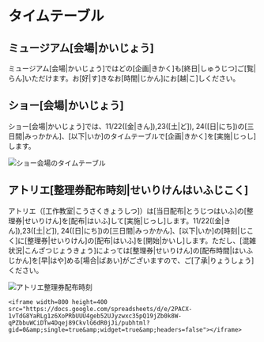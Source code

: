 # タイムテーブル

## ミュージアム[会場|かいじょう]

ミュージアム[会場|かいじょう]ではどの[企画|きかく]も[終日|しゅうじつ]ご[覧|らん]いただけます。お[好|す]きなお[時間|じかん]にお[越|こ]しください。

## ショー[会場|かいじょう]

ショー[会場|かいじょう]では、11/22([金|きん]),23([土|ど]), 24([日|にち])の[三日間|みっかかん]、[以下|いか]のタイムテーブルで[企画|きかく]を[実施|じっし]します。

![ショー会場のタイムテーブル](/img/timetable/ショー会場_タイムテーブル.png)

## アトリエ[整理券配布時刻|せいりけんはいふじこく]

アトリエ（[工作教室|こうさくきょうしつ]）は[当日配布|とうじつはいふ]の[整理券|せいりけん]を[配布|はいふ]して[実施|じっし]します。11/22([金|きん]),23([土|ど]), 24([日|にち])の[三日間|みっかかん]、[以下|いか]の[時刻|じこく]に[整理券|せいりけん]の[配布|はいふ]を[開始|かいし]します。ただし、[混雑状況|こんざつじょうきょう]によっては[整理券|せいりけん]の[配布時間|はいふじかん]を[早|はや]める[場合|ばあい]がございますので、ご[了承|りょうしょう]ください。

![アトリエ整理券配布時刻](/img/timetable/アトリエ会場_タイムテーブル.png)

```
<iframe width=800 height=400 src="https://docs.google.com/spreadsheets/d/e/2PACX-1vTdG8YaRLg1z6XoPRbUUU4geb52UJyzwxc35pQ19jZb0k8W-qPZbbuWCiDTw4Dqej89CkvlG6dR0jJi/pubhtml?gid=0&amp;single=true&amp;widget=true&amp;headers=false"></iframe>
```